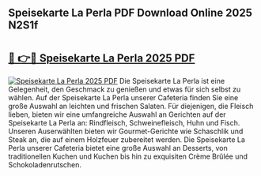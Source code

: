 ## Speisekarte La Perla PDF Download Online 2025 N2S1f

# <h2><a href="http://gcd3ell.nevu.top/?p=Speisekarte+La+Perla">🔗 👉🔴 Speisekarte La Perla 2025 PDF</a></h2>

[![Speisekarte La Perla 2025 PDF](https://i.imgur.com/dBaPXMq.png)](http://gcd3ell.nevu.top/?p=Speisekarte+La+Perla)
Die Speisekarte La Perla ist eine Gelegenheit, den Geschmack zu genießen und etwas für sich selbst zu wählen. Auf der Speisekarte La Perla unserer Cafeteria finden Sie eine große Auswahl an leichten und frischen Salaten. Für diejenigen, die Fleisch lieben, bieten wir eine umfangreiche Auswahl an Gerichten auf der Speisekarte La Perla an: Rindfleisch, Schweinefleisch, Huhn und Fisch. Unseren Auserwählten bieten wir Gourmet-Gerichte wie Schaschlik und Steak an, die auf einem Holzfeuer zubereitet werden. Die Speisekarte La Perla unserer Cafeteria bietet eine große Auswahl an Desserts, von traditionellen Kuchen und Kuchen bis hin zu exquisiten Crème Brûlée und Schokoladenrutschen.
